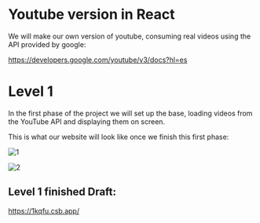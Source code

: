 # Youtube version in React

We will make our own version of youtube, consuming real videos using the API provided by google:

https://developers.google.com/youtube/v3/docs?hl=es

# Level 1

In the first phase of the project we will set up the base, loading videos from the YouTube API and displaying them on screen.

This is what our website will look like once we finish this first phase:

![1](https://user-images.githubusercontent.com/67639391/107152261-319f3f00-6967-11eb-80d7-cdd5c71b3649.jpeg)

![2](https://user-images.githubusercontent.com/67639391/107152262-32d06c00-6967-11eb-9f51-d3f2cb9ec2e5.jpeg)

## Level 1 finished Draft:
https://1kqfu.csb.app/